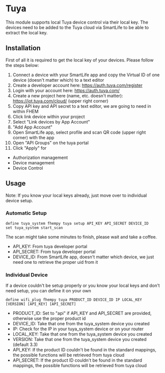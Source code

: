 
# Tuya
This module supports local Tuya device control via their local key. The devices need to be added to the Tuya cloud via SmartLife to be able to extract the local key.

## Installation
First of all it is required to get the local key of your devices. Please follow the steps below:
 1. Connect a device with your SmartLife app and copy the Virtual ID of one device (doesn't matter which) to a text editor
 2. Create a developer account here: https://auth.tuya.com/register
 3. Login with your account here: https://auth.tuya.com/
 4. Create a new project here (name, etc. doesn't matter): https://iot.tuya.com/cloud/ (upper right corner)
 5. Copy API key and API secret to a text editor, we are going to need in within FHEM
 6. Click link device within your project
 7. Select "Link devices by App Account"
 8. "Add App Account"
 9. Open SmartLife app, select profile and scan QR code (upper right corner) with the app
 10. Open "API Groups" on the tuya portal
 11. Click "Apply" for
  - Authorization management
  - Device management
  - Device Control


## Usage
Note: If you know your local keys already, just move over to individual device setup.
### Automatic Setup
```
define tuya_system fhempy tuya setup API_KEY API_SECRET DEVICE_ID
set tuya_system start_scan
```
The scan might take some minutes to finish, please wait and take a coffee.
 - API_KEY: From tuya developer portal
 - API_SECRET: From tuya developer portal
 - DEVICE_ID: From SmartLife app, doesn't matter which device, we just need one to retrieve the proper uid from it

### Individual Device
If a device couldn't be setup properly or you know your local keys and don't need setup, you can define it on your own
```
define wifi_plug fhempy tuya PRODUCT_ID DEVICE_ID IP LOCAL_KEY [VERSION] [API_KEY] [API_SECRET]
```
 - PRODUCT_ID: Set to "api" if API_KEY and API_SECRET are provided, otherwise use the proper product id
 - DEVICE_ID: Take that one from the tuya_system device you created
 - IP: Check for the IP in your tuya_system device or on your router
 - LOCAL_KEY: Take that one from the tuya_system device you created
 - VERSION: Take that one from the tuya_system device you created (default 3.3)
 - API_KEY: If the product ID couldn't be found in the standard mappings, the possible functions will be retrieved from tuya cloud
 - API_SECRET: If the product ID couldn't be found in the standard mappings, the possible functions will be retrieved from tuya cloud
